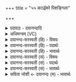 +++
title = "५५ काऽईमरे पिशङ्गिला"

+++
<details><summary>पदपाठः - दयानन्दादि</summary>

का। ई॒म्। अ॒रे॒। पि॒श॒ङ्गि॒ला। का। ई॒म्। कु॒रु॒पि॒श॒ङ्गि॒लेति॑ कुरुऽपिशङ्गि॒ला। कः। ई॒म्। आ॒स्कन्द॒मित्या॒ऽस्कन्द॑म्। अ॒र्ष॒ति॒। कः। ई॒म्। पन्था॑म्। वि। स॒र्प॒ति॒। ५५।
</details>

<details><summary>अधिमन्त्रम् (VC)</summary>

- प्रष्टा देवता
- प्रजापतिर्ऋषिः
- अनुष्टुप्
- गान्धारः
</details>

<details><summary>दयानन्द-सरस्वती (हि) - विषयः</summary>

फिर अगले मन्त्र में प्रश्न कहते हैं ॥
</details>

<details><summary>दयानन्द-सरस्वती (हि) - पदार्थः</summary>

पदार्थान्वयभाषाः -  (अरे) हे विदुषि स्त्रि ! (का, ईम्) कौन वार-वार (पिशङ्गिला) रूप का आवरण करने हारी (का, ईम्) कौन वार-वार (कुरुपिशङ्गिला) यवादि अन्नों के अवयवों को निगलनेवाली (क, ईम्) कौन वार-वार (आस्कन्दम्) न्यारी-न्यारी चाल को (अर्षति) प्राप्त होता और (कः) कौन (ईम्) जल के (पन्थाम्) मार्ग को (वि, सर्पति) विशेष पसर के चलता है ॥५५ ॥
</details>

<details><summary>दयानन्द-सरस्वती (हि) - भावार्थः</summary>

भावार्थभाषाः -  किससे रूप का आवरण? और किस से खेती आदि का विनाश होता? कौन शीघ्र भागता? और कौन मार्ग में पसरता है? ये चार प्रश्न हैं, इन के उत्तर अगले मन्त्र में जानो ॥५५ ॥
</details>

<details><summary>दयानन्द-सरस्वती (सं) - विषयः</summary>

पुनः प्रश्नानाह ॥
</details>

<details><summary>दयानन्द-सरस्वती (सं) - पदार्थः</summary>

पदार्थान्वयभाषाः -  अरे स्त्रि ! का र्इं पिशङ्गिला का र्इं कुरुपिशङ्गिला क ईमास्कन्दमर्षति क र्इं पन्थां विसर्पतीति समाधेहि ॥५५ ॥
</details>

<details><summary>दयानन्द-सरस्वती (सं) - भावार्थः</summary>

भावार्थभाषाः -  केन रूपमाव्रियते? केन कृष्यादिर्नश्यते? कः शीघ्रं धावति? कश्च मार्गे प्रसरति? इति चत्वारः प्रश्नास्तेषामुत्तराणि परस्मिन् मन्त्रे वेदितव्यानि ॥५५ ॥
</details>

<details><summary>सविता जोशी ← दयानन्दः (म) - भावार्थः</summary>

भावार्थभाषाः -  विश्वाच्या या रूपाला वारंवार कोण झाकून टाकते? कोणत्या गोष्टीमुळे शेतीचा नाश होतो? कुणाची चाल वारंवार वेगाने बदलते? जलमार्गाचा विस्तार कोण करतो? या चार प्रश्नांची उत्तरे पुढील मंत्रात आहेत.
</details>